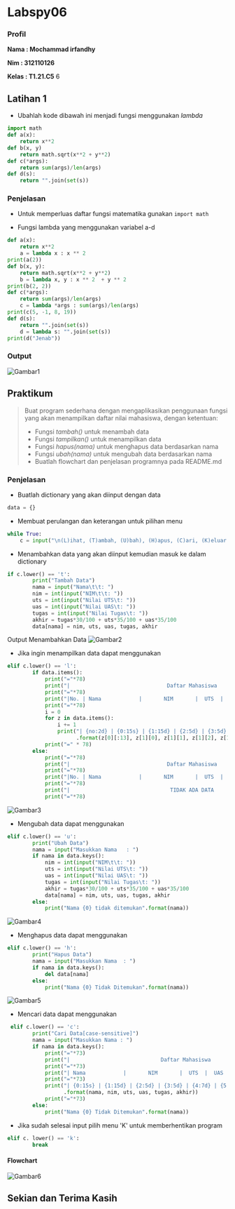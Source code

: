 # Labspy06

### Profil
__Nama  : Mochammad irfandhy__

__Nim   : 312110126__

__Kelas : T1.21.C5__
6
## Latihan 1
- Ubahlah kode dibawah ini menjadi fungsi menggunakan *lambda*

```py
import math
def a(x):
    return x**2
def b(x, y)
    return math.sqrt(x**2 + y**2)  
def c(*args):
    return sum(args)/len(args)
def d(s):
    return "".join(set(s))
```

### Penjelasan
- Untuk memperluas daftar fungsi matematika gunakan `import math`

- Fungsi lambda yang menggunakan variabel a-d
```py
def a(x):
    return x**2
    a = lambda x : x ** 2
print(a(2))
def b(x, y):
    return math.sqrt(x**2 + y**2)
    b = lambda x, y : x ** 2  + y ** 2
print(b(2, 2))
def c(*args):
    return sum(args)/len(args)
    c = lambda *args : sum(args)/len(args)
print(c(5, -1, 8, 19))
def d(s):
    return "".join(set(s))
    d = lambda s: "".join(set(s))
print(d("Jenab"))
```

### Output
![Gambar1](Ss/ss1.png)


## Praktikum
> Buat program sederhana dengan mengaplikasikan penggunaan fungsi yang akan menampilkan daftar nilai mahasiswa, dengan ketentuan:
> - Fungsi *tambah()* untuk menambah data
> - Fungsi *tampilkan()* untuk menampilkan data
> - Fungsi *hapus(nama)* untuk menghapus data berdasarkan nama
> - Fungsi *ubah(nama)* untuk mengubah data berdasarkan nama
> - Buatlah flowchart dan penjelasan programnya pada README.md
### Penjelasan
- Buatlah dictionary yang akan diinput dengan data
```py
data = {}
```

- Membuat perulangan dan keterangan untuk pilihan menu
```py
while True:
    c = input("\n(L)ihat, (T)ambah, (U)bah), (H)apus, (C)ari, (K)eluar: ")
```

- Menambahkan data yang akan diinput kemudian masuk ke dalam dictionary
```py
if c.lower() == 't':
        print("Tambah Data")
        nama = input("Nama\t\t: ")
        nim = int(input("NIM\t\t: "))
        uts = int(input("Nilai UTS\t: "))
        uas = int(input("Nilai UAS\t: "))
        tugas = int(input("Nilai Tugas\t: "))
        akhir = tugas*30/100 + uts*35/100 + uas*35/100
        data[nama] = nim, uts, uas, tugas, akhir
```

Output Menambahkan Data
![Gambar2](Ss/ss2.png)

- Jika ingin menampilkan data dapat menggunakan
```py
elif c.lower() == 'l':
        if data.items():
            print("="*78)
            print("|                               Daftar Mahasiswa                             |")
            print("="*78)
            print("|No. | Nama            |       NIM       |  UTS  |  UAS  |  Tugas  |  Akhir  |")
            print("="*78)
            i = 0
            for z in data.items():
                i += 1
                print("| {no:2d} | {0:15s} | {1:15d} | {2:5d} | {3:5d} | {4:7d} | {5:7.2f} |"
                      .format(z[0][:13], z[1][0], z[1][1], z[1][2], z[1][3], z[1][4], no=i))
            print("=" * 78)
        else:
            print("="*78)
            print("|                               Daftar Mahasiswa                             |")
            print("="*78)
            print("|No. | Nama            |       NIM       |  UTS  |  UAS  |  Tugas  |  Akhir  |")
            print("="*78)
            print("|                                TIDAK ADA DATA                              |")
            print("="*78)
```

![Gambar3](Ss/ss3.png)

- Mengubah data dapat menggunakan 
```py
elif c.lower() == 'u':
        print("Ubah Data")
        nama = input("Masukkan Nama   : ")
        if nama in data.keys():
            nim = int(input("NIM\t\t: "))
            uts = int(input("Nilai UTS\t: "))
            uas = int(input("Nilai UAS\t: "))
            tugas = int(input("Nilai Tugas\t: "))
            akhir = tugas*30/100 + uts*35/100 + uas*35/100
            data[nama] = nim, uts, uas, tugas, akhir
        else:
            print("Nama {0} tidak ditemukan".format(nama))
```

![Gambar4](Ss/ss4.png)

- Menghapus data dapat menggunakan
```py
elif c.lower() == 'h':
        print("Hapus Data")
        nama = input("Masukkan Nama  : ")
        if nama in data.keys():
            del data[nama]
        else:
            print("Nama {0} Tidak Ditemukan".format(nama))
```

![Gambar5](Ss/ss5.png)

- Mencari data dapat menggunakan
```py
 elif c.lower() == 'c':
        print("Cari Data[case-sensitive]")
        nama = input("Masukkan Nama : ")
        if nama in data.keys():
            print("="*73)
            print("|                             Daftar Mahasiswa                          |")
            print("="*73)
            print("| Nama            |       NIM       |  UTS  |  UAS  |  Tugas  |  Akhir  |")
            print("="*73)
            print("| {0:15s} | {1:15d} | {2:5d} | {3:5d} | {4:7d} | {5:7.2f} |"
                  .format(nama, nim, uts, uas, tugas, akhir))
            print("="*73)
        else:
            print("Nama {0} Tidak Ditemukan".format(nama))
```

- Jika sudah selesai input pilih menu 'K' untuk memberhentikan program
```py
elif c. lower() == 'k':
        break
```

#### Flowchart
![Gambar6](Ss/Flowchart.png)

## Sekian dan Terima Kasih